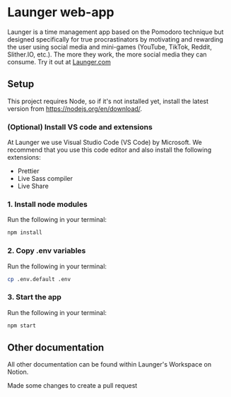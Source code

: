 # Launger web-app
Launger is a time management app based on the Pomodoro technique but designed specifically for true procrastinators by motivating and rewarding the user using social media and mini-games (YouTube, TikTok, Reddit, Slither.IO, etc.). The more they work, the more social media they can consume.
Try it out at [Launger.com](launger.com)

## Setup

This project requires Node, so if it's not installed yet, install the latest version from https://nodejs.org/en/download/.

### (Optional) Install VS code and extensions

At Launger we use Visual Studio Code (VS Code) by Microsoft. We recommend that you use this code editor and also install the following extensions:

- Prettier
- Live Sass compiler
- Live Share

### 1. Install node modules

Run the following in your terminal:

```bash
npm install
```

### 2. Copy .env variables

Run the following in your terminal:

```bash
cp .env.default .env
```

### 3. Start the app

Run the following in your terminal:

```bash
npm start
```

## Other documentation

All other documentation can be found within Launger's Workspace on Notion.

Made some changes to create a pull request
